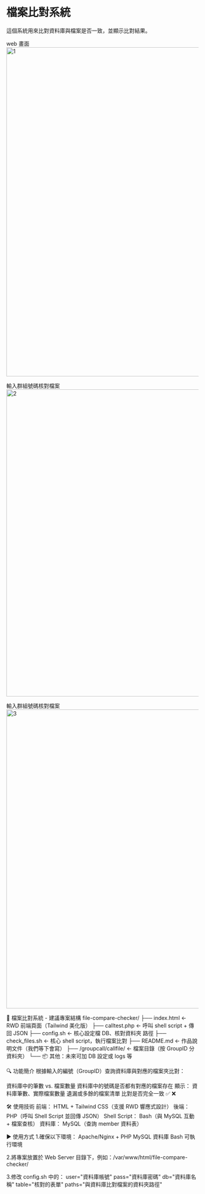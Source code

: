 # 檔案比對系統
這個系統用來比對資料庫與檔案是否一致，並顯示比對結果。

web 畫面
<img width="862" alt="1" src="https://github.com/user-attachments/assets/09c10dec-797e-452b-a550-905bbcfa425c" />

輸入群組號碼核對檔案
<img width="804" alt="2" src="https://github.com/user-attachments/assets/af4d5cdd-733b-49b5-8cd5-edb3db04bff4" />

輸入群組號碼核對檔案
<img width="783" alt="3" src="https://github.com/user-attachments/assets/bfb47a20-b6bb-4657-9331-8d973ee1ffcf" />


📁 檔案比對系統 - 建議專案結構
file-compare-checker/
├── index.html             ← RWD 前端頁面（Tailwind 美化版）
├── calltest.php           ← 呼叫 shell script + 傳回 JSON
├── config.sh   		   ← 核心設定檔 DB、核對資料夾 路徑 
├── check_files.sh         ← 核心 shell script，執行檔案比對
├── README.md              ← 作品說明文件（我們等下會寫）
├── /groupcall/callfile/   ← 檔案目錄（按 GroupID 分資料夾）
└── 📦 其他：未來可加 DB 設定或 logs 等

🔍 功能簡介
根據輸入的編號（GroupID）查詢資料庫與對應的檔案夾比對：

資料庫中的筆數 vs. 檔案數量
資料庫中的號碼是否都有對應的檔案存在
顯示：
資料庫筆數、實際檔案數量
遺漏或多餘的檔案清單
比對是否完全一致 ✅ ❌

🛠 使用技術
前端： HTML + Tailwind CSS（支援 RWD 響應式設計）
後端： PHP（呼叫 Shell Script 並回傳 JSON）
Shell Script： Bash（與 MySQL 互動 + 檔案查核）
資料庫： MySQL（查詢 member 資料表）

▶️ 使用方式
1.確保以下環境：
	Apache/Nginx + PHP
	MySQL 資料庫
	Bash 可執行環境

2.將專案放置於 Web Server 目錄下，例如：/var/www/html/file-compare-checker/

3.修改 config.sh 中的：
	user="資料庫帳號"
	pass="資料庫密碼"
	db="資料庫名稱"
	table="核對的表單"
	paths="與資料庫比對檔案的資料夾路徑"





